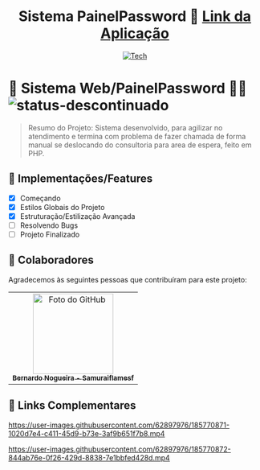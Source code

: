 <div align="center">
  
# Sistema PainelPassword 📁 <a href="#">Link da Aplicação</a>

</div>

<div align="center">
  
[![Tech](https://skillicons.dev/icons?i=html,css,js,php,mysql)](https://skillicons.dev)

</div>

# 📄 Sistema Web/PainelPassword 🧑‍💻 ![status-descontinuado](https://user-images.githubusercontent.com/62897976/185768580-1dcbe992-a35c-4f36-8b2b-14d469203d02.svg)

> Resumo do Projeto: Sistema desenvolvido, para agilizar no atendimento e termina com problema de fazer chamada de forma manual se deslocando do consultoria para area de espera, feito em PHP.

## 🎯 Implementações/Features

- [x] Começando
- [x] Estilos Globais do Projeto
- [x] Estruturação/Estilização Avançada
- [ ] Resolvendo Bugs
- [ ] Projeto Finalizado

## 🤝 Colaboradores

Agradecemos às seguintes pessoas que contribuíram para este projeto:

<table>
  <tr>
    <td align="center">
      <a href="#">
        <img src="https://avatars.githubusercontent.com/u/62897976?s=400&u=afa8e717adda64a162c125cbbbcdfa187b86348a&v=4" width="160px;" alt="Foto do GitHub"/><br>
          <sub>
          <b>
          Bernardo Nogueira - Samuraiflamesf
          </b>
        </sub>
      </a>
    </td>
  </tr>
</table>

## 📕 Links Complementares

https://user-images.githubusercontent.com/62897976/185770871-1020d7e4-c411-45d9-b73e-3af9b651f7b8.mp4

https://user-images.githubusercontent.com/62897976/185770872-844ab76e-0f26-429d-8838-7e1bbfed428d.mp4



